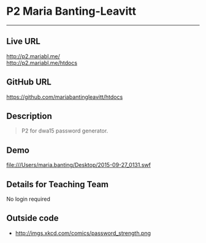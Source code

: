 # P2 Maria Banting-Leavitt

----
## Live URL
<http://p2.mariabl.me/>
<br/>
<http://p2.mariabl.me/htdocs>

## GitHub URL
<https://github.com/mariabantingleavitt/htdocs>

## Description
> P2 for dwa15 password generator.

## Demo
<file:///Users/maria.banting/Desktop/2015-09-27_0131.swf>

## Details for Teaching Team
No login required

## Outside code
* http://imgs.xkcd.com/comics/password_strength.png
